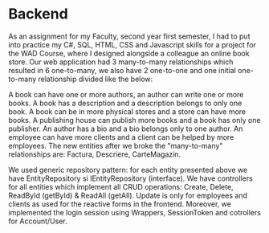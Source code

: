 # Backend
As an assignment for my Faculty, second year first semester, I had to put into practice my C#, SQL, HTML, CSS and Javascript skills for a project for the WAD Course, where I designed alongside a colleague an online book store. Our web application had 3 many-to-many relationships which resulted in 6 one-to-many, we also have 2 one-to-one and one initial one-to-many relationship divided like the below:

A book can have one or more authors, an author can write one or more books.
A book has a description and a description belongs to only one book.
A book can be in more physical stores and a store can have more books.
A publishing house can publish more books and a book has only one publisher.
An author has a bio and a bio belongs only to one author.
An employee can have more clients and a client can be helped by more employees.
The new entities after we broke the "many-to-many" relationships are: Factura, Descriere, CarteMagazin.


We used generic repository pattern: for each entity presented above we have EntityRepository si IEntityRepository (interface).
We have controllers for all entities which implement all CRUD operations: Create, Delete, ReadById (getById) & ReadAll (getAll). Update is only for employees and clients as used for the reactive forms in the frontend. 
Moreover, we implemented the login session using Wrappers, SessionToken and cotrollers for Account/User.
